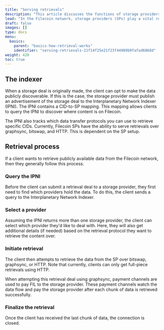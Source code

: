 ```yaml
---
title: "Serving retrievals"
description: "This article discusses the functions of storage providers in the Filecoin network, the role of the indexer, and the retrieval process for publicly available data in a decentralized storage network."
lead: "In the Filecoin network, storage providers (SPs) play a vital role by storing data and serving it back to clients upon request. To make the data publically discoverable, the client can choose to advertise the storage deal to the Interplanetary Network Indexer (IPNI), which contains a CID-to-SP mapping. This mapping enables clients to query the IPNI and discover where content is located on the Filecoin network. In this article, we will discuss the functions of storage providers in the Filecoin network, the role of the indexer, and the retrieval process for publicly available data."
draft: false
images: []
type: docs
menu:
  basics:
    parent: "basics-how-retrieval-works"
    identifier: "serving-retrievals-21f14f25e21f23f44989b9fafad6868d"
weight: 420
toc: true
---
```


## The indexer

When a storage deal is originally made, the client can opt to make the data publicly discoverable. If this is the case, the storage provider must publish an advertisement of the storage deal to the Interplanetary Network Indexer (IPNI). The IPNI contains a CID-to-SP mapping. This mapping allows clients to query the IPNI to discover where content is on Filecoin.

The IPNI also tracks which data transfer protocols you can use to retrieve specific CIDs. Currently, Filecoin SPs have the ability to serve retrievals over graphsync, bitswap, and HTTP. This is dependent on the SP setup.

## Retrieval process

If a client wants to retrieve publicly available data from the Filecoin network, then they generally follow this process.

### Query the IPNI

Before the client can submit a retrieval deal to a storage provider, they first need to find which providers hold the data. To do this, the client sends a query to the Interplanetary Network Indexer.

### Select a provider

Assuming the IPNI returns more than one storage provider, the client can select which provider they'd like to deal with. Here, they will also get additional details (if needed) based on the retrieval protocol they want to retrieve the content over.

### Initiate retrieval

The client then attempts to retrieve the data from the SP over bitswap, graphsync, or HTTP. Note that currently, clients can only get full-piece retrievals using HTTP.

When attempting this retrieval deal using graphsync, payment channels are used to pay FIL to the storage provider. These payment channels watch the data flow and pay the storage provider after each chunk of data is retrieved successfully.

### Finalize the retrieval

Once the client has received the last chunk of data, the connection is closed.
